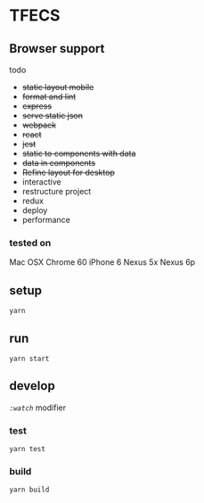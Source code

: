# TFECS

## Browser support
todo
- ~~static layout mobile~~
- ~~format and lint~~
- ~~express~~
- ~~serve static json~~
- ~~webpack~~
- ~~react~~
- ~~jest~~
- ~~static to components with data~~
- ~~data in components~~
- ~~Refine layout for desktop~~
- interactive
- restructure project
- redux
- deploy
- performance

### tested on 
Mac OSX Chrome 60
iPhone 6
Nexus 5x
Nexus 6p

## setup
`yarn`

## run
`yarn start`


## develop

*`:watch`* modifier
### test
`yarn test`

### build
`yarn build`


